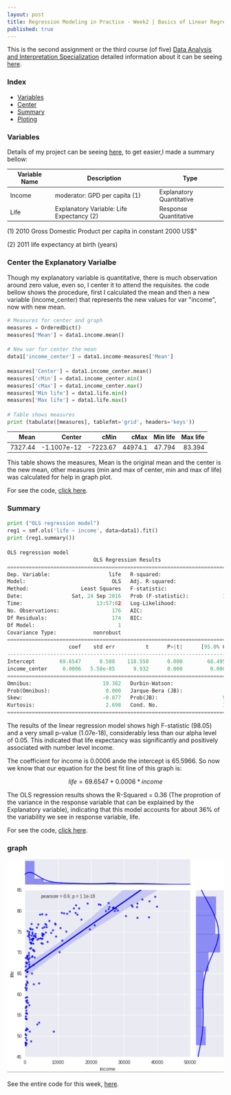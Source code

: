 ```yaml
---
layout: post
title: Regression Modeling in Practice - Week2 | Basics of Linear Regression
published: true
---
```


This is the second assignment or the third course (of five)
[Data Analysis and Interpretation Specialization](https://www.coursera.org/specializations/data-analysis)
detailed information about it can be seeing [here](https://www.coursera.org/learn/data-visualization#).

### Index
+ [Variables](#variables)
+ [Center](#center)
+ [Summary](#summary)
+ [Ploting](#plot)

### <a name = "variables"></a>Variables

Details of my project can be seeing
[here](https://sidon.github.io/data-visualization-week1/), to get easier,I made a summary bellow:

|Variable Name|Description|Type|
|-------------|-----------|----|
|Income       |moderator: GPD per capita (1)|Explanatory Quantitative|
|Life         |Explanatory Variable: Life Expectancy (2)|Response Quantitative|

(1) 2010 Gross Domestic Product per capita in constant 2000 US$"

(2) 2011 life expectancy at birth (years)

### <a name = "center"></a>Center the Explanatory Varialbe
Though my explanatory variable is quantitative, there is much observation around
zero value, even so,  I center it to attend the requisites. the code bellow shows
the procedure, first I calculated the mean  and then a new variable (income_center)
that represents the new values for var "income", now with new mean.

```python
# Measures for center and graph
measures = OrderedDict()
measures['Mean'] = data1.income.mean()

# New var for center the mean
data1['income_center'] = data1.income-measures['Mean']

measures['Center'] = data1.income_center.mean()
measures['cMin'] = data1.income_center.min()
measures['cMax'] = data1.income_center.max()
measures['Min life'] = data1.life.min()
measures['Max life'] = data1.life.max()

# Table shows measures
print (tabulate([measures], tablefmt='grid', headers='keys'))
```

|    Mean |      Center |     cMin |    cMax |   Min life |   Max life |
|--------:|------------:|---------:|--------:|-----------:|-----------:|
| 7327.44 | -1.1007e-12 | -7223.67 | 44974.1 |     47.794 |     83.394 |

This table shows the measures, Mean is the original mean and the center is the new mean, other measures (min and max of center, min and max of life) was calculated for help in graph plot.

For see the code,  [click here](https://github.com/Sidon/Sidon.github.io/blob/master/_posts/bregession-w2-2.ipynb).

### <a name = "summary">Summary

```python
print ("OLS regression model")
reg1 = smf.ols('life ~ income', data=data1).fit()
print (reg1.summary())

OLS regression model
                            OLS Regression Results                            
==============================================================================
Dep. Variable:                   life   R-squared:                       0.362
Model:                            OLS   Adj. R-squared:                  0.358
Method:                 Least Squares   F-statistic:                     98.65
Date:                Sat, 24 Sep 2016   Prob (F-statistic):           1.07e-18
Time:                        13:57:02   Log-Likelihood:                -610.14
No. Observations:                 176   AIC:                             1224.
Df Residuals:                     174   BIC:                             1231.
Df Model:                           1                                         
Covariance Type:            nonrobust                                         
=================================================================================
                    coef    std err          t      P>|t|      [95.0% Conf. Int.]
---------------------------------------------------------------------------------
Intercept        69.6547      0.588    118.550      0.000        68.495    70.814
income_center     0.0006   5.58e-05      9.932      0.000         0.000     0.001
==============================================================================
Omnibus:                       19.382   Durbin-Watson:                   1.948
Prob(Omnibus):                  0.000   Jarque-Bera (JB):               23.222
Skew:                          -0.877   Prob(JB):                     9.06e-06
Kurtosis:                       2.698   Cond. No.                     1.05e+04
==============================================================================
```

The results of the linear regression model shows high F-statistic (98.05) and
a very small p-value (1.07e-18), considerably less than our alpha level of 0.05.
This indicated that life expectancy was significantly and positively associated
with number level income.

The coefficient for income is 0.0006 ande the intercept is 65.5966.
So now we know that our equation for the best fit line of this graph is:

```math
life = 69.6547 + 0.0006 * income
```

The OLS regression results shows the R-Squared = 0.36 (The proprotion of the
variance in the response variable that can be explained by the Explanatory
variable), indicating that this model accounts for about 36% of the variability
we see in response variable, life.

For see the code,  [click here](https://github.com/Sidon/Sidon.github.io/blob/master/_posts/bregession-w2-2.ipynb).

### <a name = "plot">graph

![plot](/images/joinplot1.png)


See the entire code for this week,  [here](https://github.com/Sidon/Sidon.github.io/blob/master/_posts/bregession-w2-2.ipynb).
